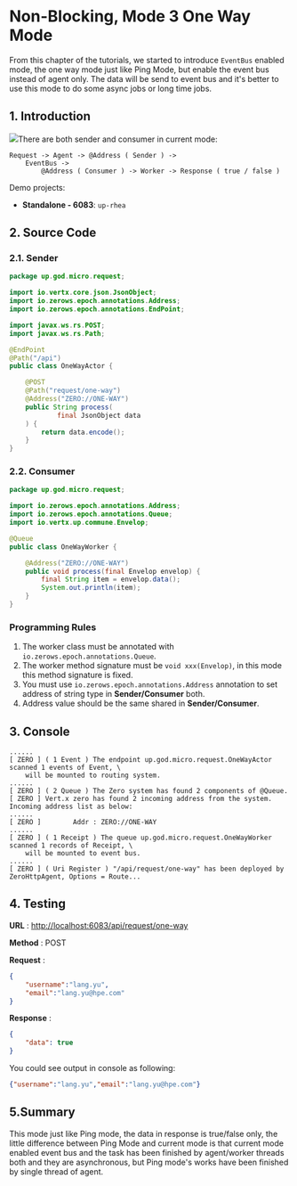 # Non-Blocking, Mode 3 One Way Mode

From this chapter of the tutorials, we started to introduce `EventBus` enabled mode, the one way mode just like Ping
Mode, but enable the event bus instead of agent only. The data will be send to event bus and it's better to use this
mode to do some async jobs or long time jobs.

## 1. Introduction

![](/doc/image/request-mode3.png)There are both sender and consumer in current mode:

```
Request -> Agent -> @Address ( Sender ) -> 
    EventBus -> 
        @Address ( Consumer ) -> Worker -> Response ( true / false )
```

Demo projects:

* **Standalone - 6083**: `up-rhea`

## 2. Source Code

### 2.1. Sender

```java
package up.god.micro.request;

import io.vertx.core.json.JsonObject;
import io.zerows.epoch.annotations.Address;
import io.zerows.epoch.annotations.EndPoint;

import javax.ws.rs.POST;
import javax.ws.rs.Path;

@EndPoint
@Path("/api")
public class OneWayActor {

    @POST
    @Path("request/one-way")
    @Address("ZERO://ONE-WAY")
    public String process(
            final JsonObject data
    ) {
        return data.encode();
    }
}
```

### 2.2. Consumer

```java
package up.god.micro.request;

import io.zerows.epoch.annotations.Address;
import io.zerows.epoch.annotations.Queue;
import io.vertx.up.commune.Envelop;

@Queue
public class OneWayWorker {

    @Address("ZERO://ONE-WAY")
    public void process(final Envelop envelop) {
        final String item = envelop.data();
        System.out.println(item);
    }
}
```

### Programming Rules

1. The worker class must be annotated with `io.zerows.epoch.annotations.Queue`.
2. The worker method signature must be `void xxx(Envelop)`, in this mode this method signature is fixed.
3. You must use `io.zerows.epoch.annotations.Address` annotation to set address of string type in **Sender/Consumer** both.
4. Address value should be the same shared in **Sender/Consumer**.

## 3. Console

```shell
......
[ ZERO ] ( 1 Event ) The endpoint up.god.micro.request.OneWayActor scanned 1 events of Event, \
    will be mounted to routing system.
......
[ ZERO ] ( 2 Queue ) The Zero system has found 2 components of @Queue.
[ ZERO ] Vert.x zero has found 2 incoming address from the system. Incoming address list as below: 
......
[ ZERO ]        Addr : ZERO://ONE-WAY
......
[ ZERO ] ( 1 Receipt ) The queue up.god.micro.request.OneWayWorker scanned 1 records of Receipt, \
    will be mounted to event bus.
......
[ ZERO ] ( Uri Register ) "/api/request/one-way" has been deployed by ZeroHttpAgent, Options = Route...
```

## 4. Testing

**URL** : [http://localhost:6083/api/request/one-way](http://localhost:6083/api/request/one-way)

**Method** : POST

**Request** :

```json
{
    "username":"lang.yu",
    "email":"lang.yu@hpe.com"
}
```

**Response** :

```json
{
    "data": true
}
```

You could see output in console as following:

```json
{"username":"lang.yu","email":"lang.yu@hpe.com"}
```

## 5.Summary

This mode just like Ping mode, the data in response is true/false only, the little difference between Ping Mode and
current mode is that current mode enabled event bus and the task has been finished by agent/worker threads both and they
are asynchronous, but Ping mode's works have been finished by single thread of agent.

